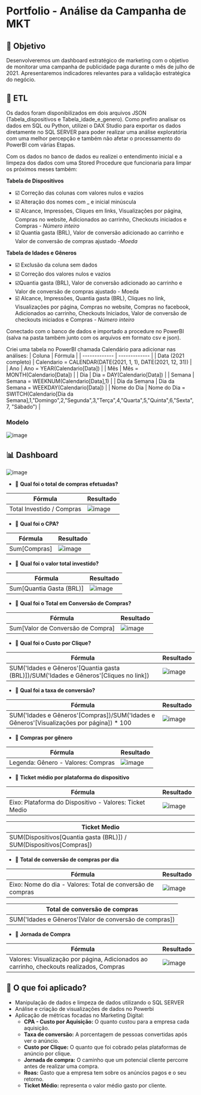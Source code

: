 
# Portfolio - Análise da Campanha de MKT
 
## :pushpin:	 Objetivo 
Desenvolveremos um dashboard estratégico de marketing com o objetivo de monitorar uma campanha de publicidade paga durante o mês de julho de 2021. 
Apresentaremos indicadores relevantes para a validação estratégica do negócio.

## :twisted_rightwards_arrows:	 ETL 
Os dados foram disponibilizados em dois arquivos JSON (Tabela_dispositivos e Tabela_idade_e_genero).
Como prefiro analisar os dados em SQL ou Python, utilizei o DAX Studio para exportar os dados diretamente no SQL SERVER para poder realizar uma análise exploratória com uma melhor percepção e também não afetar o processamento do PowerBI com várias Etapas. 

Com os dados no banco de dados eu realizei o entendimento inicial e a limpeza dos dados com uma Stored Procedure que funcionaria para limpar os próximos meses também:
 
 **Tabela de Dispositivos** 
 * :ballot_box_with_check:	 Correção das colunas com valores nulos e vazios
 * :ballot_box_with_check:	 Alteração dos nomes com _ e inicial minúscula 
 * :ballot_box_with_check:	 Alcance, Impressões, Cliques em links, Visualizações por página, Compras no website, Adicionados ao carrinho, Checkouts iniciados e Compras - *Número inteiro*
 * :ballot_box_with_check:	 Quantia gasta (BRL), Valor de conversão adicionado ao carrinho e Valor de conversão de compras ajustado -*Moeda*

**Tabela de Idades e Gêneros** 
* :ballot_box_with_check: Exclusão da coluna sem dados 
* :ballot_box_with_check: Correção dos valores nulos e vazios 
* :ballot_box_with_check:Quantia gasta (BRL), Valor de conversão adicionado ao carrinho e Valor de conversão de compras ajustado -  Moeda
* :ballot_box_with_check: Alcance, Impressões, Quantia gasta (BRL), Cliques no link, Visualizações por página, Compras no website, Compras no facebook, Adicionados ao carrinho, Checkouts Iniciados, Valor de conversão de checkouts iniciados e Compras - *Número inteiro*

Conectado com o banco de dados e importado a procedure no PowerBI (salva na pasta também junto com os arquivos em formato csv e json). 

Criei uma tabela no PowerBI chamada Calendário para adicionar nas análises: 
| Coluna  | Fórmula |
| ------------- | ------------- |
| Data (2021 completo)  | Calendario = CALENDAR(DATE(2021, 1, 1), DATE(2021, 12, 31))  |
| Ano  | Ano = YEAR(Calendario[Data])  |
| Mês  | Mês = MONTH(Calendario[Data])  |
| Dia  | Dia = DAY(Calendario[Data])  |
| Semana  | Semana = WEEKNUM(Calendario[Data],1)  |
| Dia da Semana  | Dia da Semana = WEEKDAY(Calendario[Data])  |
| Nome do Dia  | Nome do Dia = SWITCH(Calendario[Dia da Semana],1,"Domingo",2,"Segunda",3,"Terça",4,"Quarta",5,"Quinta",6,"Sexta", 7, "Sábado")   |

### Modelo
![image](https://user-images.githubusercontent.com/61653788/160027283-e5c97c6c-e81f-406c-89ce-edbece0c6add.png)

## :bar_chart:	 Dashboard
![image](https://user-images.githubusercontent.com/61653788/160298687-6a673410-935c-498e-a5b1-22da3286b022.png)


* :brain: **Qual foi o total de compras efetuadas?**

| Fórmula  | Resultado |
| ------------- | ------------- |
| Total Investido / Compras | ![image](https://user-images.githubusercontent.com/61653788/160298702-c4e87a9f-2985-40cd-a623-36e82997f9ec.png) |


* :brain: **Qual foi o CPA?**

| Fórmula  | Resultado |
| ------------- | ------------- |
| Sum[Compras] | ![image](https://user-images.githubusercontent.com/61653788/160205545-688595ab-77bc-44e3-84d7-6b1cd538e0ee.png)  |

* :brain: **Qual foi o valor total investido?**

| Fórmula  | Resultado |
| ------------- | ------------- |
| Sum[Quantia Gasta (BRL)] | ![image](https://user-images.githubusercontent.com/61653788/160206469-005b2b1a-6890-414d-a96c-d8a40adb1029.png)  |

* :brain: **Qual foi o Total em Conversão de Compras?**

| Fórmula  | Resultado |
| ------------- | ------------- |
| Sum[Valor de Conversão de Compra] | ![image](https://user-images.githubusercontent.com/61653788/160206940-696fad2e-b6a1-4104-a06e-46fb9f88859a.png)  |

* :brain: **Qual foi o Custo por Clique?** 

| Fórmula  | Resultado |
| ------------- | ------------- |
| SUM('Idades e Gêneros'[Quantia gasta (BRL)])/SUM('Idades e Gêneros'[Cliques no link]) | ![image](https://user-images.githubusercontent.com/61653788/160207023-8ab48c0f-4d4c-4325-b564-b51ead3fa8a7.png) |

* :brain: **Qual foi a taxa de conversão?**

| Fórmula  | Resultado |
| ------------- | ------------- |
| SUM('Idades e Gêneros'[Compras])/SUM('Idades e Gêneros'[Visualizações por página]) * 100 | ![image](https://user-images.githubusercontent.com/61653788/160207039-218db1ae-a1f6-4fde-80aa-b1fda8f8fbc1.png)|

* :brain: **Compras por gênero**

| Fórmula  | Resultado |
| ------------- | ------------- |
| Legenda: Gênero - Valores: Compras | ![image](https://user-images.githubusercontent.com/61653788/160207057-ab561801-37c4-4b54-841c-522f0db85c96.png)|

* :brain: **Ticket médio por plataforma do dispositivo**

| Fórmula  | Resultado |
| ------------- | ------------- |
| Eixo: Plataforma do Dispositivo - Valores: Ticket Medio | ![image](https://user-images.githubusercontent.com/61653788/160207098-5086c84a-b6ba-4cbc-a7ec-9706da431d74.png)|

| Ticket Medio  | 
| ------------- | 
| SUM(Dispositivos[Quantia gasta (BRL)]) / SUM(Dispositivos[Compras]) |

* :brain: **Total de conversão de compras por dia**

| Fórmula  | Resultado |
| ------------- | ------------- |
| Eixo: Nome do dia - Valores: Total de conversão de compras | ![image](https://user-images.githubusercontent.com/61653788/160207126-a866328e-e051-4573-9e18-98064417aeb2.png)|

| Total de conversão de compras  | 
| ------------- | 
| SUM('Idades e Gêneros'[Valor de conversão de compras]) |

* :brain: **Jornada de Compra** 

| Fórmula  | Resultado |
| ------------- | ------------- |
| Valores: Visualização por página, Adicionados ao carrinho, checkouts realizados, Compras | ![image](https://user-images.githubusercontent.com/61653788/160207148-c9da2e45-dc0a-4058-ad3f-73670c20cc8a.png)|


## :pushpin:	 O que foi aplicado?
* Manipulação de dados e limpeza de dados utilizando o SQL SERVER
* Análise e criação de visualizações de dados no Powerbi 
* Aplicação de métricas focadas no Marketing Digital:
  * **CPA - Custo por Aquisição:** O quanto custou para a empresa cada aquisição.
  * **Taxa de conversão:** A porcentagem de pessoas convertidas após ver o anúncio.
  * **Custo por Clique:** O quanto que foi cobrado pelas plataformas de anúncio por clique.
  * **Jornada de compra:** O caminho que um potencial cliente percorre antes de realizar uma compra.
  * **Roas:** Gasto que a empresa tem sobre os anúncios pagos e o seu retorno. 
  * **Ticket Médio:** representa o valor médio gasto por cliente.

